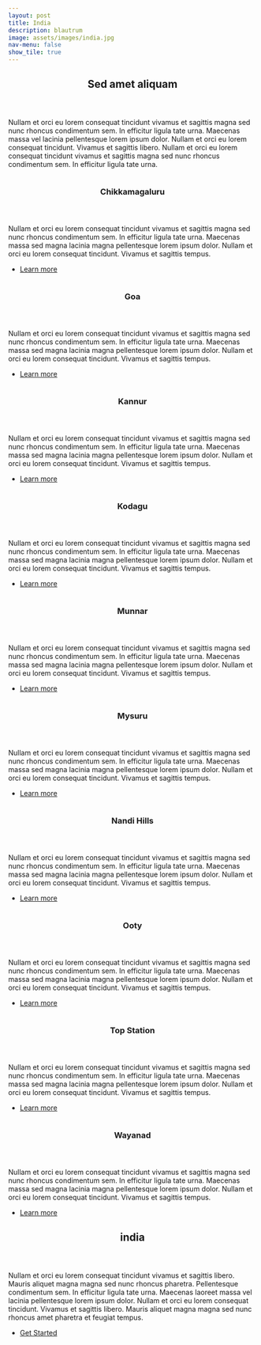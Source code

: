 ```yaml
---
layout: post
title: India
description: blautrum
image: assets/images/india.jpg
nav-menu: false
show_tile: true
---
```



<!-- Main -->
<div id="main">

<!-- One -->
<section id="one">
	<div class="inner">
		<header class="major">
			<h2>Sed amet aliquam</h2>
		</header>
		<p>Nullam et orci eu lorem consequat tincidunt vivamus et sagittis magna sed nunc rhoncus condimentum sem. In efficitur ligula tate urna. Maecenas massa vel lacinia pellentesque lorem ipsum dolor. Nullam et orci eu lorem consequat tincidunt. Vivamus et sagittis libero. Nullam et orci eu lorem consequat tincidunt vivamus et sagittis magna sed nunc rhoncus condimentum sem. In efficitur ligula tate urna.</p>
	</div>
</section>

<!-- Two -->
<section id="two" class="spotlights">
	<section>
		<a href="india.html" class="image">
			<img src="assets/images/ckm.jpg" alt="" data-position="center center" />
		</a>
		<div class="content">
			<div class="inner">
				<header class="major">
					<h3>Chikkamagaluru</h3>
				</header>
				<p>Nullam et orci eu lorem consequat tincidunt vivamus et sagittis magna sed nunc rhoncus condimentum sem. In efficitur ligula tate urna. Maecenas massa sed magna lacinia magna pellentesque lorem ipsum dolor. Nullam et orci eu lorem consequat tincidunt. Vivamus et sagittis tempus.</p>
				<ul class="actions">
					<li><a href="india.html" class="button">Learn more</a></li>
				</ul>
			</div>
		</div>
	</section>
	<section>
		<a href="india.html" class="image">
			<img src="assets/images/ckm.jpg" alt="" data-position="top center" />
		</a>
		<div class="content">
			<div class="inner">
				<header class="major">
					<h3>Goa</h3>
				</header>
				<p>Nullam et orci eu lorem consequat tincidunt vivamus et sagittis magna sed nunc rhoncus condimentum sem. In efficitur ligula tate urna. Maecenas massa sed magna lacinia magna pellentesque lorem ipsum dolor. Nullam et orci eu lorem consequat tincidunt. Vivamus et sagittis tempus.</p>
				<ul class="actions">
					<li><a href="india.html" class="button">Learn more</a></li>
				</ul>
			</div>
		</div>
	</section>
	<section>
		<a href="india.html" class="image">
			<img src="assets/images/india.jpg" alt="" data-position="25% 25%" />
		</a>
		<div class="content">
			<div class="inner">
				<header class="major">
					<h3>Kannur</h3>
				</header>
				<p>Nullam et orci eu lorem consequat tincidunt vivamus et sagittis magna sed nunc rhoncus condimentum sem. In efficitur ligula tate urna. Maecenas massa sed magna lacinia magna pellentesque lorem ipsum dolor. Nullam et orci eu lorem consequat tincidunt. Vivamus et sagittis tempus.</p>
				<ul class="actions">
					<li><a href="india.html" class="button">Learn more</a></li>
				</ul>
			</div>
		</div>
	</section>
	<section>
		<a href="india.html" class="image">
			<img src="assets/images/kodagu.jpg" alt="" data-position="top center" />
		</a>
		<div class="content">
			<div class="inner">
				<header class="major">
					<h3>Kodagu</h3>
				</header>
				<p>Nullam et orci eu lorem consequat tincidunt vivamus et sagittis magna sed nunc rhoncus condimentum sem. In efficitur ligula tate urna. Maecenas massa sed magna lacinia magna pellentesque lorem ipsum dolor. Nullam et orci eu lorem consequat tincidunt. Vivamus et sagittis tempus.</p>
				<ul class="actions">
					<li><a href="india.html" class="button">Learn more</a></li>
				</ul>
			</div>
		</div>
	</section>
	<section>
		<a href="india.html" class="image">
			<img src="assets/images/munnar.jpg" alt="" data-position="25% 25%" />
		</a>
		<div class="content">
			<div class="inner">
				<header class="major">
					<h3>Munnar</h3>
				</header>
				<p>Nullam et orci eu lorem consequat tincidunt vivamus et sagittis magna sed nunc rhoncus condimentum sem. In efficitur ligula tate urna. Maecenas massa sed magna lacinia magna pellentesque lorem ipsum dolor. Nullam et orci eu lorem consequat tincidunt. Vivamus et sagittis tempus.</p>
				<ul class="actions">
					<li><a href="india.html" class="button">Learn more</a></li>
				</ul>
			</div>
		</div>
	</section>
	<section>
		<a href="india.html" class="image">
			<img src="assets/images/mysuru.jpg" alt="" data-position="top center" />
		</a>
		<div class="content">
			<div class="inner">
				<header class="major">
					<h3>Mysuru</h3>
				</header>
				<p>Nullam et orci eu lorem consequat tincidunt vivamus et sagittis magna sed nunc rhoncus condimentum sem. In efficitur ligula tate urna. Maecenas massa sed magna lacinia magna pellentesque lorem ipsum dolor. Nullam et orci eu lorem consequat tincidunt. Vivamus et sagittis tempus.</p>
				<ul class="actions">
					<li><a href="india.html" class="button">Learn more</a></li>
				</ul>
			</div>
		</div>
	</section>
	<section>
		<a href="india.html" class="image">
			<img src="assets/images/mysuru.jpg" alt="" data-position="25% 25%" />
		</a>
		<div class="content">
			<div class="inner">
				<header class="major">
					<h3>Nandi Hills</h3>
				</header>
				<p>Nullam et orci eu lorem consequat tincidunt vivamus et sagittis magna sed nunc rhoncus condimentum sem. In efficitur ligula tate urna. Maecenas massa sed magna lacinia magna pellentesque lorem ipsum dolor. Nullam et orci eu lorem consequat tincidunt. Vivamus et sagittis tempus.</p>
				<ul class="actions">
					<li><a href="india.html" class="button">Learn more</a></li>
				</ul>
			</div>
		</div>
	</section>
	<section>
		<a href="india.html" class="image">
			<img src="assets/images/mysuru.jpg" alt="" data-position="top center" />
		</a>
		<div class="content">
			<div class="inner">
				<header class="major">
					<h3>Ooty</h3>
				</header>
				<p>Nullam et orci eu lorem consequat tincidunt vivamus et sagittis magna sed nunc rhoncus condimentum sem. In efficitur ligula tate urna. Maecenas massa sed magna lacinia magna pellentesque lorem ipsum dolor. Nullam et orci eu lorem consequat tincidunt. Vivamus et sagittis tempus.</p>
				<ul class="actions">
					<li><a href="india.html" class="button">Learn more</a></li>
				</ul>
			</div>
		</div>
	</section>
	<section>
		<a href="india.html" class="image">
			<img src="assets/images/topstation.jpg" alt="" data-position="25% 25%" />
		</a>
		<div class="content">
			<div class="inner">
				<header class="major">
					<h3>Top Station</h3>
				</header>
				<p>Nullam et orci eu lorem consequat tincidunt vivamus et sagittis magna sed nunc rhoncus condimentum sem. In efficitur ligula tate urna. Maecenas massa sed magna lacinia magna pellentesque lorem ipsum dolor. Nullam et orci eu lorem consequat tincidunt. Vivamus et sagittis tempus.</p>
				<ul class="actions">
					<li><a href="india.html" class="button">Learn more</a></li>
				</ul>
			</div>
		</div>
	</section>
	<section>
		<a href="india.html" class="image">
			<img src="assets/images/wayanad.jpg" alt="" data-position="top center" />
		</a>
		<div class="content">
			<div class="inner">
				<header class="major">
					<h3>Wayanad</h3>
				</header>
				<p>Nullam et orci eu lorem consequat tincidunt vivamus et sagittis magna sed nunc rhoncus condimentum sem. In efficitur ligula tate urna. Maecenas massa sed magna lacinia magna pellentesque lorem ipsum dolor. Nullam et orci eu lorem consequat tincidunt. Vivamus et sagittis tempus.</p>
				<ul class="actions">
					<li><a href="india.html" class="button">Learn more</a></li>
				</ul>
			</div>
		</div>
	</section>
</section>

<!-- Three -->
<section id="three">
	<div class="inner">
		<header class="major">
			<h2>india</h2>
		</header>
		<p>Nullam et orci eu lorem consequat tincidunt vivamus et sagittis libero. Mauris aliquet magna magna sed nunc rhoncus pharetra. Pellentesque condimentum sem. In efficitur ligula tate urna. Maecenas laoreet massa vel lacinia pellentesque lorem ipsum dolor. Nullam et orci eu lorem consequat tincidunt. Vivamus et sagittis libero. Mauris aliquet magna magna sed nunc rhoncus amet pharetra et feugiat tempus.</p>
		<ul class="actions">
			<li><a href="india.html" class="button next">Get Started</a></li>
		</ul>
	</div>
</section>

</div>
